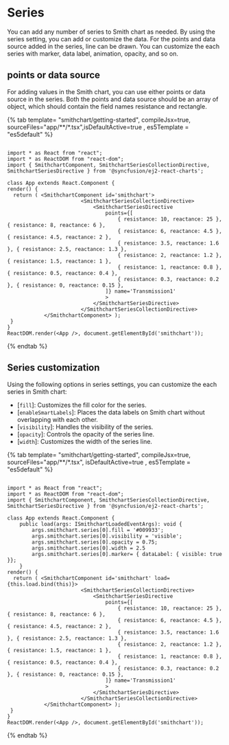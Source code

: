 # Series

You can add any number of series to Smith chart as needed. By using the series setting, you can add or customize the data. For the points and data source added in the series, line can be drawn. You can customize the each series with marker, data label, animation, opacity, and so on.

## points or data source

For adding values in the Smith chart, you can use either points or data source in the series. Both the points and data source should be an array of object, which should contain the field names resistance and rectangle.

{% tab template= "smithchart/getting-started", compileJsx=true, sourceFiles="app/**/*.tsx",isDefaultActive=true , es5Template = "es5default" %}

```tsx

import * as React from "react";
import * as ReactDOM from "react-dom";
import { SmithchartComponent, SmithchartSeriesCollectionDirective, SmithchartSeriesDirective } from '@syncfusion/ej2-react-charts';

class App extends React.Component {
render() {
  return ( <SmithchartComponent id='smithchart'>
                        <SmithchartSeriesCollectionDirective>
                            <SmithchartSeriesDirective
                                points={[
                                    { resistance: 10, reactance: 25 }, { resistance: 8, reactance: 6 },
                                    { resistance: 6, reactance: 4.5 }, { resistance: 4.5, reactance: 2 },
                                    { resistance: 3.5, reactance: 1.6 }, { resistance: 2.5, reactance: 1.3 },
                                    { resistance: 2, reactance: 1.2 }, { resistance: 1.5, reactance: 1 },
                                    { resistance: 1, reactance: 0.8 }, { resistance: 0.5, reactance: 0.4 },
                                    { resistance: 0.3, reactance: 0.2 }, { resistance: 0, reactance: 0.15 },
                                ]} name='Transmission1'
                                >
                            </SmithchartSeriesDirective>
                        </SmithchartSeriesCollectionDirective>
            </SmithchartComponent> );
 }
}
ReactDOM.render(<App />, document.getElementById('smithchart'));

```

{% endtab %}

## Series customization

Using the following options in series settings, you can customize the each series in Smith chart:

* [`fill`]: Customizes the fill color for the series.
* [`enableSmartLabels`]: Places the data labels on Smith chart without overlapping with each other.
* [`visibility`]: Handles the visibility of the series.
* [`opacity`]: Controls the opacity of the series line.
* [`width`]: Customizes the width of the series line.

{% tab template= "smithchart/getting-started", compileJsx=true, sourceFiles="app/**/*.tsx", isDefaultActive=true , es5Template = "es5default" %}

```tsx

import * as React from "react";
import * as ReactDOM from "react-dom";
import { SmithchartComponent, SmithchartSeriesCollectionDirective, SmithchartSeriesDirective } from '@syncfusion/ej2-react-charts';

class App extends React.Component {
    public load(args: ISmithchartLoadedEventArgs): void {
        args.smithchart.series[0].fill = '#009933';
        args.smithchart.series[0].visibility = 'visible';
        args.smithchart.series[0].opacity = 0.75;
        args.smithchart.series[0].width = 2.5
        args.smithchart.series[0].marker= { dataLabel: { visible: true }};
    }
render() {
  return ( <SmithchartComponent id='smithchart' load={this.load.bind(this)}>
                        <SmithchartSeriesCollectionDirective>
                            <SmithchartSeriesDirective
                                points={[
                                    { resistance: 10, reactance: 25 }, { resistance: 8, reactance: 6 },
                                    { resistance: 6, reactance: 4.5 }, { resistance: 4.5, reactance: 2 },
                                    { resistance: 3.5, reactance: 1.6 }, { resistance: 2.5, reactance: 1.3 },
                                    { resistance: 2, reactance: 1.2 }, { resistance: 1.5, reactance: 1 },
                                    { resistance: 1, reactance: 0.8 }, { resistance: 0.5, reactance: 0.4 },
                                    { resistance: 0.3, reactance: 0.2 }, { resistance: 0, reactance: 0.15 },
                                ]} name='Transmission1'
                                >
                            </SmithchartSeriesDirective>
                        </SmithchartSeriesCollectionDirective>
            </SmithchartComponent> );
 }
}
ReactDOM.render(<App />, document.getElementById('smithchart'));

```

{% endtab %}
